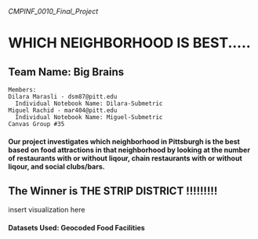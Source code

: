 *CMPINF_0010_Final_Project*

# WHICH NEIGHBORHOOD IS BEST.....

## Team Name: Big Brains
	Members:
    Dilara Marasli - dsm87@pitt.edu
      Individual Notebook Name: Dilara-Submetric
    Miguel Rachid - mar404@pitt.edu
      Individual Notebook Name: Miguel-Submetric
    Canvas Group #35

#### Our project investigates which neighborhood in Pittsburgh is the best based on food attractions in that neighborhood by looking at the number of restaurants with or without liqour, chain restaurants with or without liqour, and social clubs/bars.

## The Winner is THE STRIP DISTRICT !!!!!!!!!

insert visualization here

#### Datasets Used: Geocoded Food Facilities
